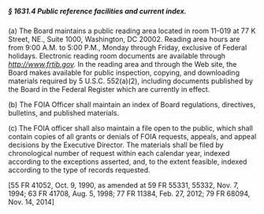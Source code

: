 ##### § 1631.4 Public reference facilities and current index. #####

(a) The Board maintains a public reading area located in room 11-019 at 77 K Street, NE., Suite 1000, Washington, DC 20002. Reading area hours are from 9:00 A.M. to 5:00 P.M., Monday through Friday, exclusive of Federal holidays. Electronic reading room documents are available through *http://www.frtib.gov.* In the reading area and through the Web site, the Board makes available for public inspection, copying, and downloading materials required by 5 U.S.C. 552(a)(2), including documents published by the Board in the Federal Register which are currently in effect.

(b) The FOIA Officer shall maintain an index of Board regulations, directives, bulletins, and published materials.

(c) The FOIA officer shall also maintain a file open to the public, which shall contain copies of all grants or denials of FOIA requests, appeals, and appeal decisions by the Executive Director. The materials shall be filed by chronological number of request within each calendar year, indexed according to the exceptions asserted, and, to the extent feasible, indexed according to the type of records requested.

[55 FR 41052, Oct. 9, 1990, as amended at 59 FR 55331, 55332, Nov. 7, 1994; 63 FR 41708, Aug. 5, 1998; 77 FR 11384, Feb. 27, 2012; 79 FR 68094, Nov. 14, 2014]